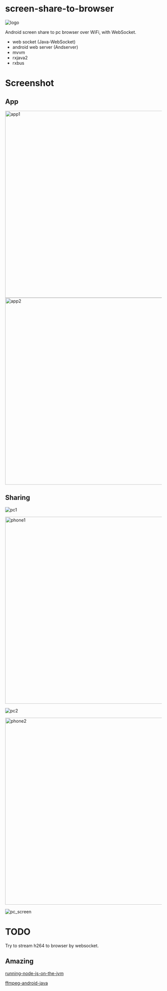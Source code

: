 # screen-share-to-browser

![logo](/pictures/ic_launcher.png)

Android screen share to pc browser over WiFi, with WebSocket.

- web socket (Java-WebSocket)
- android web server (Andserver)
- mvvm
- rxjava2
- rxbus

# Screenshot

## App

<img src="/pictures/app_1.png" height = "600" alt="app1"/>

<img src="/pictures/app_2.png" height = "600" alt="app2"/>

## Sharing

![pc1](/pictures/pc_1.png)

<img src="/pictures/phone_1.png" height = "600" alt="phone1"/>

![pc2](/pictures/pc_2.png)

<img src="/pictures/phone_2.png" height = "600" alt="phone2"/>

![pc_screen](/pictures/pc_screen.gif)

# TODO

Try to stream h264 to browser by websocket.

## Amazing

[running-node-js-on-the-jvm](https://eclipsesource.com/blogs/2016/07/20/running-node-js-on-the-jvm/)

[ffmpeg-android-java](https://github.com/WritingMinds/ffmpeg-android-java)
